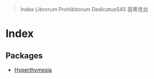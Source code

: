 
> Index Librorum Prohibitorum
> Dedicatus545
> 茵蒂克丝

# Index

## Packages
- [Hyperthymesia](packages/hyperthymesia/README.md)
